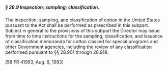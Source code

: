 ##### § 28.9 Inspection; sampling; classification. #####

The inspection, sampling, and classification of cotton in the United States pursuant to the Act shall be performed as prescribed in this subpart. Subject in general to the provisions of this subpart the Director may issue from time to time instructions for the sampling, classification, and issuance of classification memoranda for cotton classed for special programs and other Government agencies, including the review of any classification performed pursuant to §§ 28.901 through 28.919.

[58 FR 41993, Aug. 6, 1993]